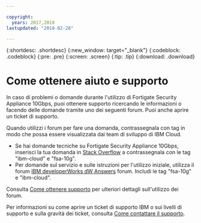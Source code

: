 ```yaml
---

copyright:
  years: 2017,2018
lastupdated: "2018-02-28"

---
```


{:shortdesc: .shortdesc}
{:new_window: target="_blank"}
{:codeblock: .codeblock}
{:pre: .pre}
{:screen: .screen}
{:tip: .tip}
{:download: .download}

# Come ottenere aiuto e supporto

In caso di problemi o domande durante l'utilizzo di
Fortigate Security Appliance 10Gbps, puoi ottenere supporto ricercando le informazioni o facendo delle domande tramite uno dei seguenti forum. Puoi anche aprire un ticket di supporto.

Quando utilizzi i forum per fare una domanda, contrassegnala con tag in modo che possa essere visualizzata dai team di sviluppo di IBM Cloud.

* Se hai domande tecniche su Fortigate Security Appliance 10Gbps, inserisci la tua domanda in [Stack Overflow](https://stackoverflow.com/search?q=fsa-10g+ibm-cloud) a contrassegnala con le tag "ibm-cloud" e "fsa-10g".
* Per domande sul servizio e sulle istruzioni per l'utilizzo iniziale, utilizza il forum
[IBM developerWorks dW Answers](https://developer.ibm.com/answers/topics/fsa-10g.html?smartspace=ibm-cloud) forum. Includi le tag "fsa-10g" e "ibm-cloud".

Consulta [Come ottenere supporto](https://console.bluemix.net/docs/support/index.html#getting-help)
per ulteriori dettagli sull'utilizzo dei forum.

Per informazioni su come aprire un ticket di supporto IBM o sui livelli di supporto e sulla gravità dei ticket,
consulta [Come contattare il supporto](https://console.bluemix.net/docs/support/index.html#contacting-support).
